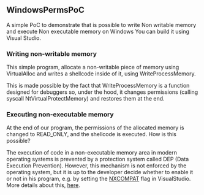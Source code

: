 ## WindowsPermsPoC
A simple PoC to demonstrate that is possible to write Non writable memory and execute Non executable memory on Windows
You can build it using Visual Studio.

### Writing non-writable memory

This simple program, allocate a non-writable piece of memory using VirtualAlloc and writes a shellcode inside of it, using WriteProcessMemory.

This is made possible by the fact that WriteProcessMemory is a function designed for debuggers so, under the hood, it changes permissions (calling syscall NtVirtualProtectMemory) and restores them at the end.

### Executing non-executable memory

At the end of our program, the permissions of the allocated memory is changed to READ_ONLY, and the shellcode is executed. How is this possible?

The execution of code in a non-executable memory area in modern operating systems is prevented by a protection system called DEP (Data Execution Prevention). However, this mechanism is not enforced by the operating system, but it is up to the developer decide whether to enable it or not in his program, e.g. by setting the [NXCOMPAT](https://docs.microsoft.com/en-us/previous-versions/visualstudio/visual-studio-2012/ms235442(v=vs.110)) flag in VisualStudio. More details about this, [here](https://medium.com/@simone.aonzo/the-importance-of-data-execution-prevention-in-malware-analysis-fd29d0c9e03e).
